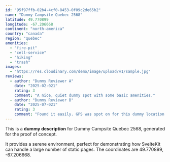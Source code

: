```yaml
---
id: "95f97ffb-02b4-4cf0-8453-0f09c2de65b2"
name: "Dummy Campsite Quebec 2568"
latitude: 49.770899
longitude: -67.206668
continent: "north-america"
country: "canada"
region: "quebec"
amenities:
  - "fire-pit"
  - "cell-service"
  - "hiking"
  - "trash"
images:
  - "https://res.cloudinary.com/demo/image/upload/v1/sample.jpg"
reviews:
  - author: "Dummy Reviewer A"
    date: "2025-02-021"
    rating: 3
    comment: "A nice, quiet dummy spot with some basic amenities."
  - author: "Dummy Reviewer B"
    date: "2025-07-021"
    rating: 3
    comment: "Found it easily. GPS was spot on for this dummy location."
---
```


This is a **dummy description** for Dummy Campsite Quebec 2568, generated for the proof of concept.

It provides a serene environment, perfect for demonstrating how SvelteKit can handle a large number of static pages. The coordinates are 49.770899, -67.206668.
